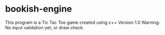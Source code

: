 # bookish-engine
This program is a Tic Tac Toe game created using c++
Version 1.0 
Warning: No input validation yet, or draw check.

